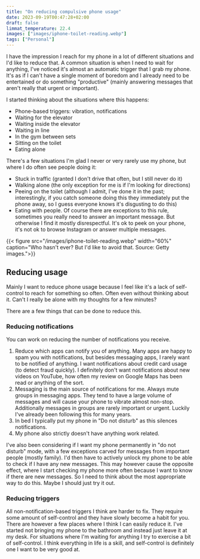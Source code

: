 ```yaml
---
title: "On reducing compulsive phone usage"
date: 2023-09-19T00:47:28+02:00
draft: false
limmat_temperature: 22.4
images: ["images/iphone-toilet-reading.webp"]
tags: ["Personal"]
---
```

I have the impression I reach for my phone in a lot of different situations and I'd like to reduce that. A common situation is when I need to wait for anything, I've noticed it's almost an automatic trigger that I grab my phone. It's as if I can't have a single moment of boredom and I already need to be entertained or do something "productive" (mainly answering messages that aren't really that urgent or important). 

I started thinking about the situations where this happens:
*  Phone-based triggers: vibration, notifications
*  Waiting for the elevator
*  Waiting inside the elevator
*  Waiting in line
*  In the gym between sets
*  Sitting on the toilet
*  Eating alone

There's a few situations I'm glad I never or very rarely use my phone, but where I do often see people doing it:
*  Stuck in traffic (granted I don't drive that often, but I still never do it)
*  Walking alone (the only exception for me is if I'm looking for directions)
*  Peeing on the toilet (although I admit, I've done it in the past; interestingly, if you catch someone doing this they immediately put the phone away, so I guess everyone knows it's disgusting to do this)
*  Eating with people. Of course there are exceptions to this rule, sometimes you really need to answer an important message. But otherwise I find it mostly disrespectful. It's ok to peek on your phone, it's not ok to browse Instagram or answer multiple messages.

{{< figure src="/images/iphone-toilet-reading.webp"  width="60%" caption="Who hasn't ever? But I'd like to avoid that. Source: Getty images.">}}

## Reducing usage
Mainly I want to reduce phone usage because I feel like it's a lack of self-control to reach for something so often. Often even without thinking about it. Can't I really be alone with my thoughts for a few minutes?

There are a few things that can be done to reduce this.

### Reducing notifications
You can work on reducing the number of notifications you receive. 

1.  Reduce which apps can notify you of anything. Many apps are happy to spam you with notifications, but besides messaging apps, I rarely want to be notified of anything. I want notifications about credit card usage (to detect fraud quickly). I definitely don't want notifications about new videos on YouTube, how often my review on Google Maps has been read or anything of the sort.
2.  Messaging is the main source of notifications for me. Always mute groups in messaging apps. They tend to have a large volume of messages and will cause your phone to vibrate almost non-stop. Additionally messages in groups are rarely important or urgent. Luckily I've already been following this for many years.
3.  In bed I typically put my phone in "Do not disturb" as this silences notifications.
4.  My phone also strictly doesn't have anything work related.

I've also been considering if I want my phone permanently in "do not disturb" mode, with a few exceptions carved for messages from important people (mostly family). I'd then have to actively unlock my phone to be able to check if I have any new messages. This may however cause the opposite effect, where I start checking my phone more often because I want to know if there are new messages. So I need to think about the most appropriate way to do this. Maybe I should just try it out.

### Reducing triggers
All non-notification-based triggers I think are harder to fix. They require some amount of self-control and they have slowly become a habit for you. There are however a few places where I think I can easily reduce it. I've started not bringing my phone to the bathroom and instead just leave it at my desk. For situations where I'm waiting for anything I try to exercise a bit of self-control. I think everything in life is a skill, and self-control is definitely one I want to be very good at.
